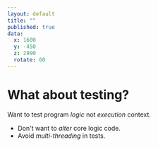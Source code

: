 ```yaml
---
layout: default
title: ""
published: true
data:
  x: 1600
  y: -450
  z: 2990
  rotate: 60
---
```


# What about testing? #

Want to test program <em>logic</em> not <em>execution</em> context.

* Don't want to <em>alter</em> core logic code.
* Avoid <em>multi-threading</em> in tests. 